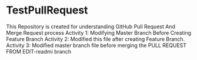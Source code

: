 # TestPullRequest
This Repository is created for understanding GitHub Pull Request And Merge Request process
Activity 1: Modifying Master Branch Before Creating Feature Branch
Activity 2: Modified this file after creating Feature Branch.
Activity 3: Modified master branch file before merging the PULL REQUEST FROM EDIT-readmi branch

